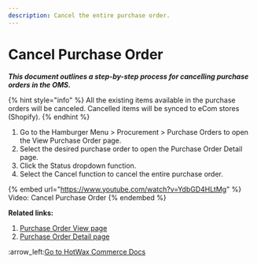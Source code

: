 ```yaml
---
description: Cancel the entire purchase order.
---
```


# Cancel Purchase Order

_**This document outlines a step-by-step process for cancelling purchase orders in the OMS.**_

{% hint style="info" %}
All the existing items available in the purchase orders will be canceled. Cancelled items will be synced to eCom stores (Shopify).
{% endhint %}

1. Go to the Hamburger Menu > Procurement > Purchase Orders to open the View Purchase Order page.
2. Select the desired purchase order to open the Purchase Order Detail page.
3. Click the Status dropdown function.&#x20;
4. Select the Cancel function to cancel the entire purchase order.&#x20;

{% embed url="https://www.youtube.com/watch?v=YdbGD4HLtMg" %}
Video: Cancel Purchase Order
{% endembed %}

**Related links:**&#x20;

1. [Purchase Order View page](http://127.0.0.1:5000/s/oLmQzGATywYkwiU9sCat/procurement/purchase-order/search-purchase-orders)
2. [Purchase Order Detail page](http://127.0.0.1:5000/s/oLmQzGATywYkwiU9sCat/procurement/purchase-order-view-page)



:arrow\_left:[Go to HotWax Commerce Docs](http://127.0.0.1:5000/o/l53nGvPQLhOHrKCP9HTG/s/TefRnbhmBjhScpq172vl/)
